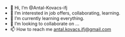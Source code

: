 - 👋 Hi, I’m @Antal-Kovacs-ifj
- 👀 I’m interested in job offers, collaborating, learning.
- 🌱 I’m currently learning everything.
- 💞️ I’m looking to collaborate on ...
- 📫 How to reach me antal.kovacs.ifj@gmail.com

<!---
Antal-Kovacs-ifj/Antal-Kovacs-ifj is a ✨ special ✨ repository because its `README.md` (this file) appears on your GitHub profile.
You can click the Preview link to take a look at your changes.
--->
